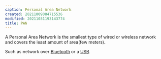 ```yaml
---
caption: Personal Area Network
created: 20211009084715536
modified: 20211031193143774
title: PAN
---
```


A Personal Area Network is the smallest type of wired or wireless network and covers the least amount of area(few meters).

Such as network over [Bluetooth](#Bluetooth) or a [USB](#USB).
